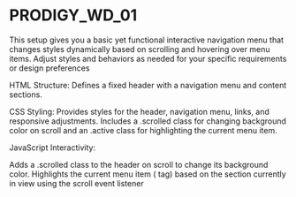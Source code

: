 # PRODIGY_WD_01
This setup gives you a basic yet functional interactive navigation menu that changes styles dynamically based on scrolling and hovering over menu items. Adjust styles and behaviors as needed for your specific requirements or design preferences

HTML Structure: Defines a fixed header with a navigation menu and content sections.

CSS Styling: Provides styles for the header, navigation menu, links, and responsive adjustments. Includes a .scrolled class for changing background color on scroll and an .active class for highlighting the current menu item.

JavaScript Interactivity:

Adds a .scrolled class to the header on scroll to change its background color.
Highlights the current menu item (<a> tag) based on the section currently in view using the scroll event listener
